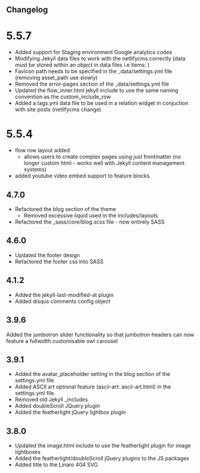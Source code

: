 ## Changelog

# 5.5.7
- Added support for Staging environment Google analytics codes
- Modifying Jekyll data files to work with the netlifycms correctly (data must be stored within an object in data files i.e items: )
- Favicon path needs to be specified in the _data/settings.yml file (removing asset_path use slowly)
- Removed the error-pages section of the _data/settings.yml file
- Updated the flow_inner.html jekyll include to use the same naming convention as the custom_include_row
- Added a tags.yml data file to be used in a relation widget in conjuction with site posts (netlifycms change)

# 5.5.4
- flow row layout added
  - allows users to create complex pages using just frontmatter (no longer custom html - works well with Jekyll content management systems)
- added youtube video embed support to feature blocks.

## 4.7.0
- Refactored the blog section of the theme
  - Removed excessive liquid used in the includes/layouts
- Refactored the _sass/core/blog.scss file - now entirely SASS

## 4.6.0
- Updated the footer design
- Refactored the footer css into SASS

## 4.1.2
- Added the jekyll-last-modified-at plugin
- Added disqus comments config object

## 3.9.6
Added the jumbotron slider functionality so that jumbotron headers can now feature a fullwidth customisable owl carousel

## 3.9.1
- Added the avatar_placeholder setting in the blog section of the settings.yml file
- Added ASCII art optional feature (ascii-art: ascii-art.html) in the settings.yml file.
- Removed old Jekyll _includes
- Added doubleScroll JQuery plugin
- Added the featherlight jQuery lightbox plugin

## 3.8.0
- Updated the image.html include to use the featherlight plugin for image lightboxes
- Added the featherlight/doubleScroll jQuery plugins to the JS packages
- Added title to the Linaro 404 SVG
